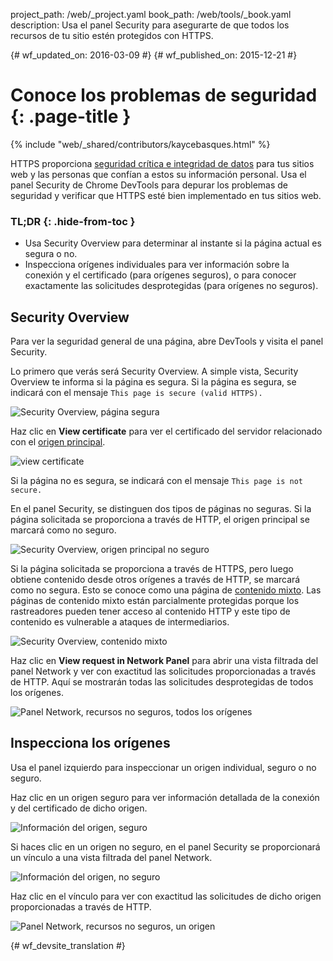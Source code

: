 project_path: /web/_project.yaml
book_path: /web/tools/_book.yaml
description: Usa el panel Security para asegurarte de que todos los recursos de tu sitio estén protegidos con HTTPS.

{# wf_updated_on: 2016-03-09 #}
{# wf_published_on: 2015-12-21 #}

# Conoce los problemas de seguridad {: .page-title }

{% include "web/_shared/contributors/kaycebasques.html" %}

HTTPS proporciona [seguridad crítica e integridad de datos][why-https]
para tus sitios web y las personas que confían a estos 
su información personal. Usa el panel Security de Chrome DevTools 
para depurar los problemas de seguridad y verificar que 
HTTPS esté bien implementado en tus sitios web.


### TL;DR {: .hide-from-toc }
- Usa Security Overview para determinar al instante si la página actual es segura o no.
- Inspecciona orígenes individuales para ver información sobre la conexión y el certificado (para orígenes seguros), o para conocer exactamente las solicitudes desprotegidas (para orígenes no seguros).


## Security Overview

Para ver la seguridad general de una página, abre DevTools y visita el panel 
Security. 

Lo primero que verás será Security Overview. A simple vista, 
Security Overview te informa si la página es segura. Si la página es segura, se indicará 
con el mensaje `This page is secure (valid HTTPS).`

![Security Overview, página segura](images/overview-secure.png)

Haz clic en **View certificate** para ver el certificado del servidor relacionado con el 
[origen principal][same-origin-policy]. 

![view certificate](images/view-certificate.png)

Si la página no es segura, se indicará con el mensaje `This page is not secure.`

En el panel Security, se distinguen dos tipos de páginas no seguras.
Si la página solicitada se proporciona a través de HTTP, el origen principal se marcará como 
no seguro. 

![Security Overview, origen principal no seguro](images/overview-non-secure.png)

Si la página solicitada se proporciona a través de HTTPS, pero luego 
obtiene contenido desde otros orígenes a través de HTTP, se 
marcará como no segura. Esto se conoce como una página de [contenido mixto][mixed-content].
 Las páginas de contenido mixto están parcialmente protegidas porque los rastreadores pueden tener acceso al contenido 
HTTP y este tipo de contenido es vulnerable a ataques de intermediarios. 

![Security Overview, contenido mixto](images/overview-mixed.png)

Haz clic en **View request in Network Panel** para abrir una vista filtrada del 
panel Network y ver con exactitud las solicitudes proporcionadas a través de HTTP. Aquí se mostrarán 
todas las solicitudes desprotegidas de todos los orígenes. 

![Panel Network, recursos no seguros, todos los orígenes](images/network-all.png)

## Inspecciona los orígenes

Usa el panel izquierdo para inspeccionar un origen individual, seguro o no seguro. 

Haz clic en un origen seguro para ver información detallada de la conexión y del certificado de 
dicho origen.

![Información del origen, seguro](images/origin-detail-secure.png)

Si haces clic en un origen no seguro, en el panel Security se proporcionará un vínculo a una vista filtrada del panel Network. 

![Información del origen, no seguro](images/origin-detail-non-secure.png)

Haz clic en el vínculo para ver con exactitud las solicitudes de dicho origen 
proporcionadas a través de HTTP. 

![Panel Network, recursos no seguros, un origen](images/network-one.png)





[mixed-content]: https://developers.google.com/web/fundamentals/security/prevent-mixed-content/what-is-mixed-content
[same-origin-policy]: https://en.wikipedia.org/wiki/Same-origin_policy
[why-https]: https://developers.google.com/web/fundamentals/security/encrypt-in-transit/why-https


{# wf_devsite_translation #}
